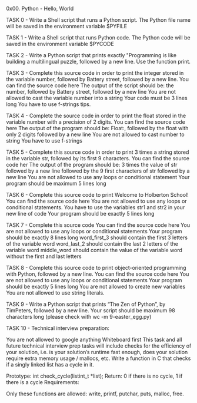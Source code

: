 0x00. Python - Hello, World

TASK 0 - Write a Shell script that runs a Python script. The Python file name will be saved in the environment variable $PYFILE

TASK 1 - Write a Shell script that runs Python code. The Python code will be saved in the environment variable $PYCODE

TASK 2 - Write a Python script that prints exactly "Programming is like building a multilingual puzzle, followed by a new line. Use the function print.

TASK 3 - Complete this source code in order to print the integer stored in the variable number, followed by Battery street, followed by a new line. You can find the source code here The output of the script should be: the number, followed by Battery street, followed by a new line You are not allowed to cast the variable number into a string Your code must be 3 lines long You have to use f-strings tips.

TASK 4 - Complete the source code in order to print the float stored in the variable number with a precision of 2 digits. You can find the source code here The output of the program should be: Float:, followed by the float with only 2 digits followed by a new line You are not allowed to cast number to string You have to use f-strings

TASK 5 - Complete this source code in order to print 3 times a string stored in the variable str, followed by its first 9 characters. You can find the source code her The output of the program should be: 3 times the value of str followed by a new line followed by the 9 first characters of str followed by a new line You are not allowed to use any loops or conditional statement Your program should be maximum 5 lines long

TASK 6 - Complete this source code to print Welcome to Holberton School! You can find the source code here You are not allowed to use any loops or conditional statements. You have to use the variables str1 and str2 in your new line of code Your program should be exactly 5 lines long

TASK 7 - Complete this source code You can find the source code here You are not allowed to use any loops or conditional statements Your program should be exactly 8 lines long word_first_3 should contain the first 3 letters of the variable word word_last_2 should contain the last 2 letters of the variable word middle_word should contain the value of the variable word without the first and last letters

TASK 8 - Complete this source code to print object-oriented programming with Python, followed by a new line. You can find the source code here You are not allowed to use any loops or conditional statements Your program should be exactly 5 lines long You are not allowed to create new variables You are not allowed to use string literals.

TASK 9 - Write a Python script that prints “The Zen of Python”, by TimPeters, followed by a new line. Your script should be maximum 98 characters long (please check with wc -m 9-easter_egg.py)

TASK 10 - Technical interview preparation:

You are not allowed to google anything Whiteboard first This task and all future technical interview prep tasks will include checks for the efficiency of your solution, i.e. is your solution’s runtime fast enough, does your solution require extra memory usage / mallocs, etc. Write a function in C that checks if a singly linked list has a cycle in it.

Prototype: int check_cycle(listint_t *list); Return: 0 if there is no cycle, 1 if there is a cycle Requirements:

Only these functions are allowed: write, printf, putchar, puts, malloc, free.
